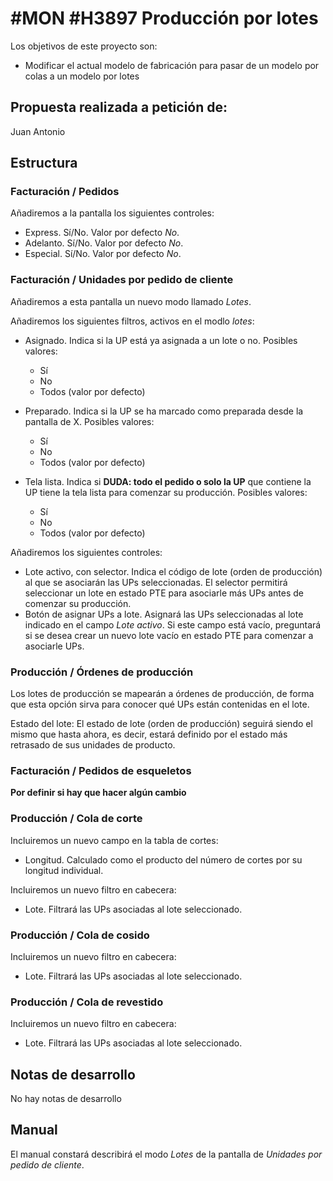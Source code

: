 # #MON #H3897 Producción por lotes

Los objetivos de este proyecto son:
+ Modificar el actual modelo de fabricación para pasar de un modelo por colas a un modelo por lotes

## Propuesta realizada a petición de:
Juan Antonio

## Estructura

### Facturación / Pedidos
Añadiremos a la pantalla los siguientes controles:
+ Express. Sí/No. Valor por defecto _No_.
+ Adelanto. Sí/No. Valor por defecto _No_.
+ Especial. Sí/No. Valor por defecto _No_.

### Facturación / Unidades por pedido de cliente
Añadiremos a esta pantalla un nuevo modo llamado _Lotes_.

Añadiremos los siguientes filtros, activos en el modlo _lotes_:
+ Asignado. Indica si la UP está ya asignada a un lote o no. Posibles valores:
    + Sí
    + No
    + Todos (valor por defecto)

+ Preparado. Indica si la UP se ha marcado como preparada desde la pantalla de X. Posibles valores:
    + Sí
    + No
    + Todos (valor por defecto)

+ Tela lista. Indica si __DUDA: todo el pedido o solo la UP__ que contiene la UP tiene la tela lista para comenzar su producción. Posibles valores:
    + Sí
    + No
    + Todos (valor por defecto)

Añadiremos los siguientes controles:
+ Lote activo, con selector. Indica el código de lote (orden de producción) al que se asociarán las UPs seleccionadas. El selector permitirá seleccionar un lote en estado PTE para asociarle más UPs antes de comenzar su producción.
+ Botón de asignar UPs a lote. Asignará las UPs seleccionadas al lote indicado en el campo _Lote activo_. Si este campo está vacío, preguntará si se desea crear un nuevo lote vacío en estado PTE para comenzar a asociarle UPs.

### Producción / Órdenes de producción
Los lotes de producción se mapearán a órdenes de producción, de forma que esta opción sirva para conocer qué UPs están contenidas en el lote.

Estado del lote: El estado de lote (orden de producción) seguirá siendo el mismo que hasta ahora, es decir, estará definido por el estado más retrasado de sus unidades de producto.

### Facturación / Pedidos de esqueletos
__Por definir si hay que hacer algún cambio__

### Producción / Cola de corte
Incluiremos un nuevo campo en la tabla de cortes:
+ Longitud. Calculado como el producto del número de cortes por su longitud individual.

Incluiremos un nuevo filtro en cabecera:
+ Lote. Filtrará las UPs asociadas al lote seleccionado.

### Producción / Cola de cosido
Incluiremos un nuevo filtro en cabecera:
+ Lote. Filtrará las UPs asociadas al lote seleccionado.

### Producción / Cola de revestido
Incluiremos un nuevo filtro en cabecera:
+ Lote. Filtrará las UPs asociadas al lote seleccionado.

## Notas de desarrollo
No hay notas de desarrollo

## Manual
El manual constará describirá el modo _Lotes_ de la pantalla de _Unidades por pedido de cliente_.
